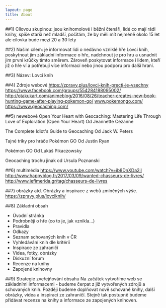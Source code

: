 ```yaml
---
layout: page
title: About
---
```


##1) Cílovou skupinou:
jsou knihomolové i běžní čtenáři, lidé co mají rádi knihy, spíše starší než mladší, počítám, že by měli mít nejméně okolo 15 let ale cílovka bude mezi 20 a 30 lety

##2)  Našim cílem: 
je informovat lidi o nedávno vzniklé hře Lovci knih, poskytnout jim základní informace o hře, nadchnout je pro hru a usnadnit jim první krůčky tímto směrem. Zároveň poskytovat informace i lidem, kteří již o hře ví a potřebují více informací nebo jinou podporu pro další hraní. 

##3) Název: 
Lovci knih

##4) Zdroje webové
https://zpravy.plus/lovci-knih-precti-je-vsechny
https://www.facebook.com/groups/554284188095002/
http://otakukart.com/animeblog/2016/08/26/teacher-creates-new-book-hunting-game-after-playing-pokemon-go/
www.pokemongo.com/
https://www.geocaching.com/

##5) newebové
Open Your Heart with Geocaching: Mastering Life Through Love of Exploration (Open Your Heart)
Od Jeannette Cezanne

The Complete Idiot's Guide to Geocaching
Od Jack W. Peters

Tajné triky pro hráče Pokémon GO
Od Justin Ryan

Pokémon GO 
Od Lukáš Pikaczowsky

Geocaching trochu jinak 
od Ursula Poznanski

##6) multimédia
https://www.youtube.com/watch?v=ib8DnXDa2iI
http://www.happyblog.fr/2017/03/09/wanted-chasseurs-de-livres/
http://www.iefimerida.gr/tag/chasseurs-de-livres

##7) obrázky atd.
Obrázky a inspirace z webů zmíněných výše.
https://zpravy.plus/lovciknih/

##8) Základní obsah
-	Úvodní stránka
-	Podrobněji o hře (co to je, jak vznikla…)
-	Pravidla
-	Odkazy
-	Seznam schovaných knih v ČR
-	Vyhledávání knih dle kritérií
-	Inspirace ze zahraničí
-	Videa, fotky, obrázky
-	Diskuzní forum
-	Recenze na knihy
-	Zapojené knihovny

##9) Strategie zveřejňování obsahu
Na začátek vytvoříme web se základními informacemi - budeme čerpat z již vytvořených zdrojů a schovaných knih. Později budeme doplňovat nově schované knihy, další obrázky, videa a inspiraci ze zahraničí. Stejně tak postupně budeme přidávat recenze na knihy a informace ze zapojených knihoven.

